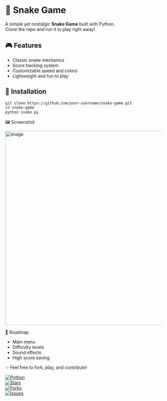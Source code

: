 # 🐍 Snake Game

A simple yet nostalgic **Snake Game** built with Python.  
Clone the repo and run it to play right away!

## 🎮 Features
- Classic snake mechanics  
- Score tracking system  
- Customizable speed and colors  
- Lightweight and fun to play  

## 🚀 Installation
```bash
git clone https://github.com/your-username/snake-game.git
cd snake-game
python snake.py
```

🖼️ Screenshot


<img width="596" height="624" alt="image" src="https://github.com/user-attachments/assets/c8935e06-90bb-4a8c-8d8e-c057ae1c817b" />



📌 Roadmap

- Main menu
- Difficulty levels
- Sound effects
- High score saving


✨ Feel free to fork, play, and contribute!

[![Python](https://img.shields.io/badge/python-3.x-blue.svg)](https://www.python.org/)  
[![Stars](https://img.shields.io/github/stars/pacpac-ux/snake-game.svg?style=social)](https://github.com/pacpac-ux/snake-game/stargazers)  
[![Forks](https://img.shields.io/github/forks/pacpac-ux/snake-game.svg?style=social)](https://github.com/pacpac-ux/snake-game/network/members)  
[![Issues](https://img.shields.io/github/issues/pacpac-ux/snake-game.svg)](https://github.com/pacpac-ux/snake-game/issues)  
